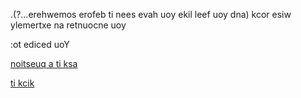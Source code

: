 .(?...erehwemos erofeb ti nees evah uoy ekil leef uoy dna) kcor esiw ylemertxe na retnuocne uoy

:ot ediced uoY

[noitseuq a ti ksa](english/rock/questions_mirror.md)

[ti kcik](english/rock/kick_mirror.md)